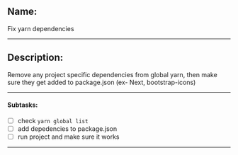 ## Name:
Fix yarn dependencies

---
## Description:
Remove any project specific dependencies from global yarn, then make sure they get added to package.json (ex- Next, bootstrap-icons)

---
#### Subtasks:
- [ ] check `yarn global list`
- [ ] add depedencies to package.json
- [ ] run project and make sure it works

---
